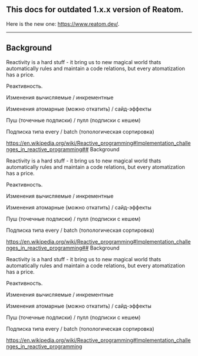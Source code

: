 ## **This docs for outdated 1.x.x version of Reatom.**

Here is the new one: https://www.reatom.dev/.

---

## Background

Reactivity is a hard stuff - it bring us to new magical world thats automatically rules and maintain a code relations, but every atomatization has a price.

Реактивность.

Изменения вычисляемые / инкрементные

Изменения атомарные (можно откатить) / сайд-эффекты

Пуш (точечные подписки) / пулл (подписки с кешем)

Подписка типа every / batch (топологическая сортировка)

https://en.wikipedia.org/wiki/Reactive_programming#Implementation_challenges_in_reactive_programming## Background

Reactivity is a hard stuff - it bring us to new magical world thats automatically rules and maintain a code relations, but every atomatization has a price.

Реактивность.

Изменения вычисляемые / инкрементные

Изменения атомарные (можно откатить) / сайд-эффекты

Пуш (точечные подписки) / пулл (подписки с кешем)

Подписка типа every / batch (топологическая сортировка)

https://en.wikipedia.org/wiki/Reactive_programming#Implementation_challenges_in_reactive_programming## Background

Reactivity is a hard stuff - it bring us to new magical world thats automatically rules and maintain a code relations, but every atomatization has a price.

Реактивность.

Изменения вычисляемые / инкрементные

Изменения атомарные (можно откатить) / сайд-эффекты

Пуш (точечные подписки) / пулл (подписки с кешем)

Подписка типа every / batch (топологическая сортировка)

https://en.wikipedia.org/wiki/Reactive_programming#Implementation_challenges_in_reactive_programming
